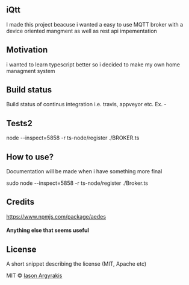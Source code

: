 ## iQtt
I made this project beacuse i wanted a easy to use MQTT broker with a device oriented mangment as well as rest api impementation 

## Motivation
i wanted to learn typescript better so i decided to make my own home managment system

## Build status
Build status of continus integration i.e. travis, appveyor etc. Ex. - 

## Tests2
node --inspect=5858 -r ts-node/register ./BROKER.ts

## How to use?

Documentation will be made when i have something more final

sudo node --inspect=5858 -r ts-node/register ./Broker.ts


## Credits
https://www.npmjs.com/package/aedes

#### Anything else that seems useful

## License
A short snippet describing the license (MIT, Apache etc)

MIT © [Iason Argyrakis]()